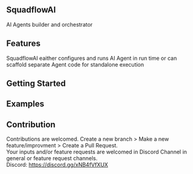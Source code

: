 <h2>SquadflowAI</h2>

AI Agents builder and orchestrator

<h2>Features</h2>

SquadflowAI eaither configures and runs AI Agent in run time or can scaffold separate Agent code for standalone execution

<h2>Getting Started<h2>

<h2>Examples</h2>

<h2>Contribution</h2>

Contributions are welcomed.
Create a new branch > Make a new feature/improvment > Create a Pull Request.
</br>
Your inputs and/or feature requests are welcomed in Discord Channel in general or feature request channels.
</br>
Discord: https://discord.gg/xNB4fVfXUX



